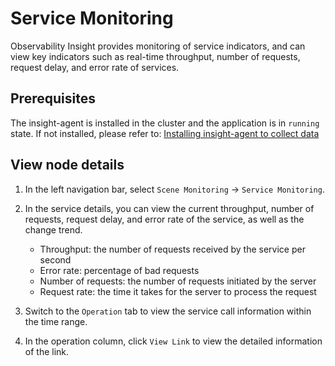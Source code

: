 # Service Monitoring

Observability Insight provides monitoring of service indicators, and can view key indicators such as real-time throughput, number of requests, request delay, and error rate of services.

## Prerequisites

The insight-agent is installed in the cluster and the application is in `running` state. If not installed, please refer to: [Installing insight-agent to collect data](../quickstart/install-agent.md)

## View node details

1. In the left navigation bar, select `Scene Monitoring` -> `Service Monitoring`.

    

2. In the service details, you can view the current throughput, number of requests, request delay, and error rate of the service, as well as the change trend.

    - Throughput: the number of requests received by the service per second
    - Error rate: percentage of bad requests
    - Number of requests: the number of requests initiated by the server
    - Request rate: the time it takes for the server to process the request

3. Switch to the `Operation` tab to view the service call information within the time range.

    

4. In the operation column, click `View Link` to view the detailed information of the link.